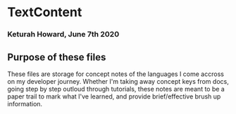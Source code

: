 # TextContent
### Keturah Howard, June 7th 2020

## Purpose of these files

These files are storage for concept notes of the languages I come accross on my developer journey. Whether I'm taking away concept keys from docs, going step by step outloud through tutorials, these notes are meant to be a paper trail to mark what I've learned, and provide brief/effective brush up information. 
